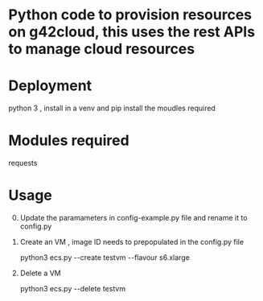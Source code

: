 # Python code to provision resources on g42cloud, this uses the rest APIs to manage cloud resources 

# Deployment
python 3 , install in a venv and pip install the moudles required 

# Modules required
requests

# Usage 
0. Update the paramameters in config-example.py file and rename it to config.py

1. Create an VM , image ID needs to prepopulated in the config.py file 

   python3 ecs.py --create testvm --flavour s6.xlarge

2. Delete a VM 

   python3 ecs.py --delete testvm
